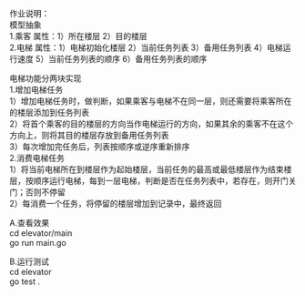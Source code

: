 作业说明：\
模型抽象\
1.乘客 属性：1）所在楼层 2）目的楼层\
2.电梯 属性：1）电梯初始化楼层 2）当前任务列表 3）备用任务列表 4）电梯运行速度 5）当前任务列表的顺序 6）备用任务列表的顺序

电梯功能分两块实现\
1.增加电梯任务\
1）增加电梯任务时，做判断，如果乘客与电梯不在同一层，则还需要将乘客所在的楼层添加到任务列表\
2）将首个乘客的目的楼层的方向当作电梯运行的方向，如果其余的乘客不在这个方向上，则将其目的楼层存放到备用任务列表\
3）每次增加完任务后，列表按顺序或逆序重新排序\
2.消费电梯任务\
1）将当前电梯所在到楼层作为起始楼层，当前任务的最高或最低楼层作为结束楼层，按顺序运行电梯，每到一层电梯，判断是否在任务列表中，若存在，则开门关门；否则不停留\
2）每消费一个任务，将停留的楼层增加到记录中，最终返回

A.查看效果\
cd elevator/main\
go run main.go

B.运行测试\
cd elevator\
go test .

